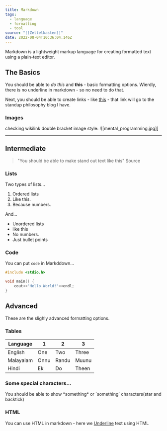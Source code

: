 ```yaml
---
title: Markdown
tags:
  - language
  - formatting
  - tool
source: "[[Zettelkasten]]"
date: 2022-08-04T10:36:04.146Z
---
```

Markdown is a lightweight markup language for creating formatted text using a plain-text editor.

## The Basics

You should be able to *do this* and **this** - basic formatting options. Wierdly, there is no underline in markdown - so no need to do that.

Next, you should be able to create links - like [this](https://standup-philosophy.netlify.app/) - that link will go to the standup philosophy blog I have.

### Images
checking wikilink double bracket image style: 
![[mental_programming.jpg]]

- - -

## Intermediate

> "You should be able to make stand out text like this"
> Source

### Lists

Two types of lists...

1. Ordered lists
2. Like this.
3. Because numbers.

And...

* Unordered lists
* like this
* No numbers.
* Just bullet points

### Code

You can put `code` in Markddown...

```c
#include <stdio.h>

void main() {
    cout<<"Hello World!"<<endl;
}
```

## Advanced

These are the slighly advanced formatting options.

### Tables

| Language  | 1    | 2     | 3     |
| --------- | ---- | ----- | ----- |
| English   | One  | Two   | Three |
| Malayalam | Onnu | Randu | Muunu |
| Hindi     | Ek   | Do    | Theen |

### Some special characters...

You should be able to show \*something\* or \`something\` characters(star and backtick)

### HTML

You can use HTML in markdown - here we <u>Underline</u> text using HTML